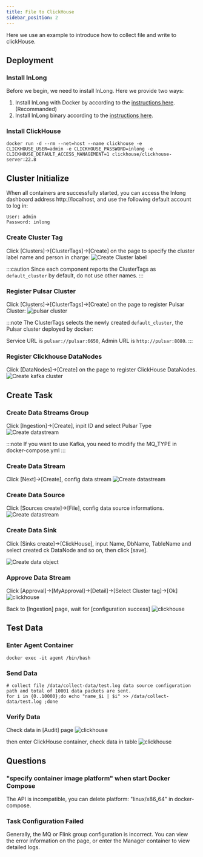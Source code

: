 ```yaml
---
title: File to ClickHouse 
sidebar_position: 2
---
```


Here we use an example to introduce how to collect file and write to clickHouse.

## Deployment
### Install InLong

Before we begin, we need to install InLong. Here we provide two ways:
1. Install InLong with Docker by according to the [instructions here](deployment/docker.md).(Recommanded)
2. Install InLong binary according to the [instructions here](deployment/bare_metal.md).

### Install ClickHouse
```shell
docker run -d --rm --net=host --name clickhouse -e CLICKHOUSE_USER=admin -e CLICKHOUSE_PASSWORD=inlong -e CLICKHOUSE_DEFAULT_ACCESS_MANAGEMENT=1 clickhouse/clickhouse-server:22.8
```

## Cluster Initialize
When all containers are successfully started, you can access the Inlong dashboard address http://localhost, and use the following default account to log in:
```
User: admin
Password: inlong
```

### Create Cluster Tag
Click [Clusters]->[ClusterTags]->[Create] on the page to specify the cluster label name and person in charge:
![Create Cluster label](img/clickhouse/create_cluster_label.png)

:::caution
Since each component reports the ClusterTags as `default_cluster` by default, do not use other names.
:::

### Register Pulsar Cluster
Click [Clusters]->[ClusterTags]->[Create] on the page to register Pulsar Cluster:
![pulsar cluster](img/create_pulsar_cluster.png)

:::note
The ClusterTags selects the newly created `default_cluster`, the Pulsar cluster deployed by docker:

Service URL is `pulsar://pulsar:6650`, Admin URL is `http://pulsar:8080`.
:::

### Register Clickhouse DataNodes
Click [DataNodes]->[Create] on the page to register ClickHouse DataNodes.
![Create kafka cluster](img/clickhouse/datanode.png)

## Create Task
### Create Data Streams Group
Click [Ingestion]->[Create], inpit ID and select Pulsar Type
![Create datastream](img/clickhouse/pulsar_group.png)

:::note
If you want to use Kafka, you need to modify the MQ_TYPE in docker-compose.yml
:::

### Create Data Stream
Click [Next]->[Create], config data stream
![Create datastream](img/clickhouse/pulsar_stream.png)



### Create Data Source
Click [Sources create]->[File], config data source informations.
![Create datastream](img/clickhouse/pulsar_file_source.png)

### Create Data Sink
Click [Sinks create]->[ClickHouse], input Name, DbName, TableName and select created ck DataNode and so on, then click [save].

![Create data object](img/clickhouse/pulsar_sink.png)

### Approve Data Stream
Click [Approval]->[MyApproval]->[Detail]->[Select Cluster tag]->[Ok]
![clickhouse](img/clickhouse/pulsar_approval.png)

Back to [Ingestion] page, wait for [configuration success]
![clickhouse](img/clickhouse/pulsar_approve_result.png)

## Test Data
### Enter Agent Container
```
docker exec -it agent /bin/bash
```

### Send Data
```
# collect file /data/collect-data/test.log data source configuration path and total of 10001 data packets are sent.
for i in {0..10000};do echo "name_$i | $i" >> /data/collect-data/test.log ;done
```

### Verify Data
Check data in [Audit] page
![clickhouse](img/clickhouse/pulsar_audit.png)

then enter ClickHouse container, check data in table
![clickhouse](img/clickhouse/pulsar_table.png)

## Questions
### "specify container image platform" when start Docker Compose
The API is incompatible, you can delete platform: "linux/x86_64" in docker-compose.

### Task Configuration Failed
Generally, the MQ or Flink group configuration is incorrect. You can view the error information on the page, or enter the Manager container to view detailed logs.
